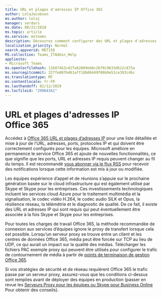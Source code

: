 ```yaml
---
title: URL et plages d'adresses IP Office 365
author: LolaJacobsen
ms.author: lolaj
manager: serdars
ms.date: 08/21/2018
ms.topic: article
ms.service: msteams
description: Découvrez comment configurer des URL et plages d'adresses IP Office 365, contourner le proxy de transfert lorsque cela est possible pour les connexions au service Microsoft Teams, et les conditions requises pour les stratégies de mise en réseau et de sécurité.
localization_priority: Normal
search.appverid: MET150
MS.collection: Teams_ITAdmin_Help
appliesto:
- Microsoft Teams
ms.openlocfilehash: 11b874b3c42fa62889eb8c2bf8c9633d612c875a
ms.sourcegitcommit: 327fe807b461aff18b06449f06b9e51ce393c4bc
ms.translationtype: MT
ms.contentlocale: fr-FR
ms.lasthandoff: 02/12/2019
ms.locfileid: "29964341"
---
```

<a name="office-365-urls-and-ip-address-ranges"></a>URL et plages d'adresses IP Office 365
=====================================

Accédez à [Office 365 URL et plages d’adresses IP](https://docs.microsoft.com/office365/enterprise/urls-and-ip-address-ranges#skype-for-business-online-and-microsoft-teams) pour une liste détaillée et mise à jour de l’URL, adresses, ports, protocoles IP et qui doivent être correctement configurés pour les équipes. Microsoft améliore en permanence le service Office 365 et ajoute de nouvelles fonctionnalités, ce que signifie que les ports, URL et adresses IP requis peuvent changer au fil du temps. Il est recommandé [vous abonner via le flux RSS](https://go.microsoft.com/fwlink/p/?linkid=236301) pour recevoir des notifications lorsque cette information est mis à jour ou modifiée.

Les équipes expérience d’appel et de réunions s’appuie sur le prochaine génération basée sur le cloud infrastructure qui est également utilisé par Skype et Skype pour les entreprises. Ces investissements technologiques incluent les services cloud Azure pour le traitement multimédia et la signalisation, le codec vidéo H.264, le codec audio SILK et Opus, la résilience réseau, la télémétrie et le diagnostic de qualité. De ce fait, il existe des URL et adresses IP qui sont requis qui peut éventuellement être associée à la fois Skype et Skype pour les entreprises.

Pour toutes les charges de travail Office 365, la méthode recommandée de connexion aux services d’équipes ignore le proxy de transfert lorsque cela est possible. Lorsqu’un serveur proxy se trouve entre un client et les centres de données Office 365, média peut être forcée sur TCP au lieu de UDP, ce qui aurait un impact sur la qualité des médias. Télécharger les fichiers PAC exemple proxy qui peuvent être utilisés pour configurer le trafic de contournement de média à partir de [points de terminaison de gestion Office 365](https://support.office.com/article/99cab9d4-ef59-4207-9f2b-3728eb46bf9a).

Si vos stratégies de sécurité et de réseau requièrent Office 365 le trafic passe par un serveur proxy, assurez-vous que les conditions ci-dessus sont remplies avant de déployer des équipes en production (passer en revue les [Serveurs Proxy pour les équipes ou Skype pour Business Online](proxy-servers-for-skype-for-business-online.md) Pour obtenir des conseils).
